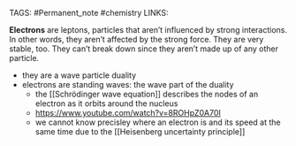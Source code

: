 TAGS: #Permanent_note #chemistry 
LINKS:

**Electrons** are leptons, particles that aren’t influenced by strong interactions. In other words, they aren’t affected by the strong force. They are very stable, too. They can’t break down since they aren’t made up of any other particle.

- they are a wave particle duality
- electrons are standing waves: the wave part of the duality
	-  the [[Schrödinger wave equation]] describes the nodes of an electron as it orbits around the nucleus
	- https://www.youtube.com/watch?v=8ROHpZ0A70I
	- we cannot know precisley where an electron is and its speed at the same time due to the [[Heisenberg uncertainty principle]]
